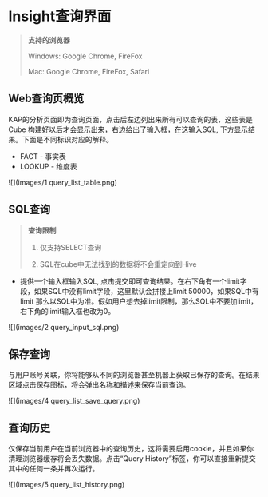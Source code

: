 # Insight查询界面

> **支持的浏览器**
>
> Windows: Google Chrome, FireFox
>
> Mac: Google Chrome, FireFox, Safari

## Web查询页概览
KAP的分析页面即为查询页面，点击后左边列出来所有可以查询的表，这些表是Cube 构建好以后才会显示出来，右边给出了输入框，在这输入SQL, 下方显示结果。下面是不同标识对应的解释。
* FACT - 事实表
* LOOKUP - 维度表

![](images/1 query_list_table.png)

## SQL查询
> **查询限制**
>
> 1. 仅支持SELECT查询
>
> 2. SQL在cube中无法找到的数据将不会重定向到Hive

* 提供一个输入框输入SQL, 点击提交即可查询结果。在右下角有一个limit字段，如果SQL中没有limit字段，这里默认会拼接上limit 50000，如果SQL中有limit 那么以SQL中为准。假如用户想去掉limit限制，那么SQL中不要加limit，右下角的limit输入框也改为0。

![](images/2 query_input_sql.png)


## 保存查询
与用户账号关联，你将能够从不同的浏览器甚至机器上获取已保存的查询。在结果区域点击保存图标，将会弹出名称和描述来保存当前查询。

![](images/4 query_list_save_query.png)

## 查询历史
   仅保存当前用户在当前浏览器中的查询历史，这将需要启用cookie，并且如果你清理浏览器缓存将会丢失数据。点击“Query History”标签，你可以直接重新提交其中的任何一条并再次运行。

![](images/5 query_list_history.png)


